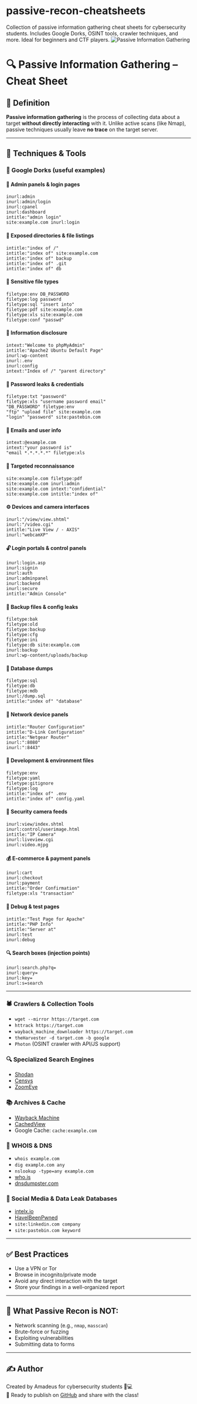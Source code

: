 # passive-recon-cheatsheets
 Collection of passive information gathering cheat sheets for cybersecurity students. Includes Google Dorks, OSINT tools, crawler techniques, and more. Ideal for beginners and CTF players.
![Passive Information Gathering](./banner.png)
# 🔍 Passive Information Gathering – Cheat Sheet

## 📌 Definition
**Passive information gathering** is the process of collecting data about a target **without directly interacting** with it. Unlike active scans (like Nmap), passive techniques usually leave **no trace** on the target server.

---

## 🔎 Techniques & Tools

### 📂 Google Dorks (useful examples)
#### 🔐 Admin panels & login pages
```
inurl:admin
inurl:admin/login
inurl:cpanel
inurl:dashboard
intitle:"admin login"
site:example.com inurl:login
```

#### 📁 Exposed directories & file listings
```
intitle:"index of /"
intitle:"index of" site:example.com
intitle:"index of" backup
intitle:"index of" .git
intitle:"index of" db
```

#### 📄 Sensitive file types
```
filetype:env DB_PASSWORD
filetype:log password
filetype:sql "insert into"
filetype:pdf site:example.com
filetype:xls site:example.com
filetype:conf "passwd"
```

#### 🧠 Information disclosure
```
intext:"Welcome to phpMyAdmin"
intitle:"Apache2 Ubuntu Default Page"
inurl:wp-content
inurl:.env
inurl:config
intext:"Index of /" "parent directory"
```

#### 🔑 Password leaks & credentials
```
filetype:txt "password"
filetype:xls "username password email"
"DB_PASSWORD" filetype:env
"ftp" "upload file" site:example.com
"login" "password" site:pastebin.com
```

#### 💬 Emails and user info
```
intext:@example.com
intext:"your password is"
"email *.*.*.*.*" filetype:xls
```

#### 🎯 Targeted reconnaissance
```
site:example.com filetype:pdf
site:example.com inurl:admin
site:example.com intext:"confidential"
site:example.com intitle:"index of"
```

#### ⚙️ Devices and camera interfaces
```
inurl:"/view/view.shtml"
inurl:"/video.cgi"
intitle:"Live View / - AXIS"
inurl:"webcamXP"
```



#### 🔓 Login portals & control panels
```
inurl:login.asp
inurl:signin
inurl:auth
inurl:adminpanel
inurl:backend
inurl:secure
intitle:"Admin Console"
```

#### 🔎 Backup files & config leaks
```
filetype:bak
filetype:old
filetype:backup
filetype:cfg
filetype:ini
filetype:db site:example.com
inurl:backup
inurl:wp-content/uploads/backup
```

#### 💾 Database dumps
```
filetype:sql
filetype:db
filetype:mdb
inurl:/dump.sql
intitle:"index of" "database"
```

#### 🛜 Network device panels
```
intitle:"Router Configuration"
intitle:"D-Link Configuration"
intitle:"Netgear Router"
inurl:":8080"
inurl:":8443"
```

#### 🔧 Development & environment files
```
filetype:env
filetype:yaml
filetype:gitignore
filetype:log
intitle:"index of" .env
intitle:"index of" config.yaml
```

#### 🧬 Security camera feeds
```
inurl:view/index.shtml
inurl:control/userimage.html
intitle:"IP Camera"
inurl:liveview.cgi
inurl:video.mjpg
```

#### 💰 E-commerce & payment panels
```
inurl:cart
inurl:checkout
inurl:payment
intitle:"Order Confirmation"
filetype:xls "transaction"
```

#### 🧪 Debug & test pages
```
intitle:"Test Page for Apache"
intitle:"PHP Info"
intitle:"Server at"
inurl:test
inurl:debug
```

#### 🔍 Search boxes (injection points)
```
inurl:search.php?q=
inurl:query=
inurl:key=
inurl:s=search
```

---

### 🕷️ Crawlers & Collection Tools
- `wget --mirror https://target.com`
- `httrack https://target.com`
- `wayback_machine_downloader https://target.com`
- `theHarvester -d target.com -b google`
- `Photon` (OSINT crawler with API/JS support)

### 🔍 Specialized Search Engines
- [Shodan](https://www.shodan.io/)
- [Censys](https://search.censys.io/)
- [ZoomEye](https://www.zoomeye.org/)

### 📚 Archives & Cache
- [Wayback Machine](https://web.archive.org/)
- [CachedView](https://cachedview.com/)
- Google Cache: `cache:example.com`

### 🧠 WHOIS & DNS
- `whois example.com`
- `dig example.com any`
- `nslookup -type=any example.com`
- [who.is](https://who.is/)
- [dnsdumpster.com](https://dnsdumpster.com/)

### 📱 Social Media & Data Leak Databases
- [intelx.io](https://intelx.io/)
- [HaveIBeenPwned](https://haveibeenpwned.com/)
- `site:linkedin.com company`
- `site:pastebin.com keyword`

---

## ✅ Best Practices
- Use a VPN or Tor
- Browse in incognito/private mode
- Avoid any direct interaction with the target
- Store your findings in a well-organized report

---

## 🚫 What Passive Recon is NOT:
- Network scanning (e.g., `nmap`, `masscan`)
- Brute-force or fuzzing
- Exploiting vulnerabilities
- Submitting data to forms

---

## ✍️ Author
Created by Amadeus for cybersecurity students 🧠💻  
📁 Ready to publish on [GitHub](https://github.com) and share with the class!
